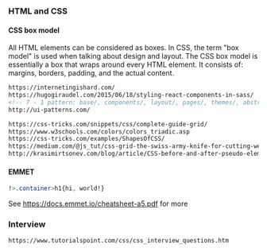 ### HTML and CSS
#### CSS box model
All HTML elements can be considered as boxes. In CSS, the term "box model" is used when talking about design and layout.
The CSS box model is essentially a box that wraps around every HTML element. It consists of: margins, borders, padding, and the actual content. 

```html
https://internetingishard.com/
https://hugogiraudel.com/2015/06/18/styling-react-components-in-sass/
<!-- 7 - 1 pattern: base/, components/, layout/, pages/, themes/, abstracts/, vendors/. -->
http://ui-patterns.com/

https://css-tricks.com/snippets/css/complete-guide-grid/
https://www.w3schools.com/colors/colors_triadic.asp
https://css-tricks.com/examples/ShapesOfCSS/
https://medium.com/@js_tut/css-grid-the-swiss-army-knife-for-cutting-website-and-application-layouts-c1bd7a6b4e56
http://krasimirtsonev.com/blog/article/CSS-before-and-after-pseudo-elements-in-practice
```
#### EMMET <br />
```css
!>.container>h1{hi, world!}
```
See https://docs.emmet.io/cheatsheet-a5.pdf for more

### Interview
```html
https://www.tutorialspoint.com/css/css_interview_questions.htm
```
